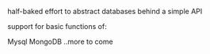 half-baked effort to abstract databases
behind a simple API

support for basic functions of:

Mysql
MongoDB
..more to come
